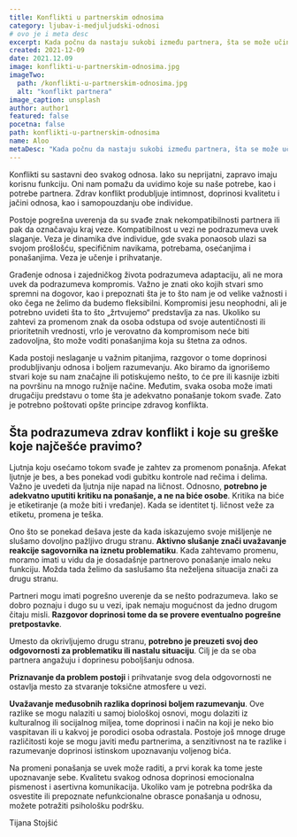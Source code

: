 ```yaml
---
title: Konflikti u partnerskim odnosima
category: ljubav-i-medjuljudski-odnosi
# ovo je i meta desc
excerpt: Kada počnu da nastaju sukobi između partnera, šta se može učiniti? Saznajte o načinima za rešavanje nesuglasica.
created: 2021-12-09
date: 2021.12.09
image: konflikti-u-partnerskim-odnosima.jpg
imageTwo:
  path: /konflikti-u-partnerskim-odnosima.jpg
  alt: "konflikt partnera"
image_caption: unsplash
author: author1
featured: false
pocetna: false
path: konflikti-u-partnerskim-odnosima
name: Aloo
metaDesc: "Kada počnu da nastaju sukobi između partnera, šta se može učiniti? Saznajte o načinima za rešavanje nesuglasica."
---
```


Konflikti su sastavni deo svakog odnosa. Iako su neprijatni, zapravo imaju korisnu funkciju. Oni nam pomažu da uvidimo koje su naše potrebe, kao i potrebe partnera. Zdrav konflikt produbljuje intimnost, doprinosi kvalitetu i jačini odnosa, kao i samopouzdanju obe individue. 

Postoje pogrešna uverenja da su svađe znak nekompatibilnosti partnera ili pak da označavaju kraj veze. Kompatibilnost u vezi ne podrazumeva uvek slaganje. Veza je dinamika dve individue, gde svaka ponaosob ulazi sa svojom prošlošću, specifičnim navikama, potrebama, osećanjima i ponašanjima. Veza je učenje i prihvatanje. 

Građenje odnosa i zajedničkog života podrazumeva adaptaciju, ali ne mora uvek da podrazumeva kompromis. Važno je znati oko kojih stvari smo spremni na dogovor, kao i prepoznati šta je to što nam je od velike važnosti i oko čega ne želimo da budemo fleksibilni. Kompromisi jesu neophodni, ali je potrebno uvideti šta to što „žrtvujemo“ predstavlja za nas. Ukoliko su zahtevi za promenom znak da osoba odstupa od svoje autentičnosti ili prioritetnih vrednosti, vrlo je verovatno da kompromisom neće biti zadovoljna, što može voditi ponašanjima koja su štetna za odnos. 

Kada postoji neslaganje u važnim pitanjima, razgovor o tome doprinosi produbljivanju odnosa i boljem razumevanju. Ako biramo da ignorišemo stvari koje su nam značajne ili potiskujemo nešto, to će pre ili kasnije izbiti na površinu na mnogo ružnije načine. Međutim, svaka osoba može imati drugačiju predstavu o tome šta je adekvatno ponašanje tokom svađe. Zato je potrebno poštovati opšte principe zdravog konflikta.


## Šta podrazumeva zdrav konflikt i koje su greške koje najčešće pravimo?


Ljutnja koju osećamo tokom svađe je zahtev za promenom ponašnja. Afekat ljutnje je bes, a bes ponekad vodi gubitku kontrole nad rečima i delima. Važno je uvedeti da ljutnja nije napad na ličnost. Odnosno, **potrebno je adekvatno uputiti kritiku na ponašanje, a ne na biće osobe**. Kritika na biće je etiketiranje (a može biti i vređanje). Kada se identitet tj. ličnost veže za etiketu, promena je teška.

Ono što se ponekad dešava jeste da kada iskazujemo svoje mišljenje ne slušamo dovoljno pažljivo drugu stranu. **Aktivno slušanje znači uvažavanje reakcije sagovornika na iznetu problematiku**. Kada zahtevamo promenu, moramo imati u vidu da je dosadašnje partnerovo ponašanje imalo neku funkciju. Možda tada želimo da saslušamo šta neželjena situacija znači za drugu stranu.

Partneri mogu imati pogrešno uverenje da se nešto podrazumeva. Iako se dobro poznaju i dugo su u vezi, ipak nemaju mogućnost da jedno drugom čitaju misli. **Razgovor doprinosi tome da se provere eventualno pogrešne pretpostavke**. 

Umesto da okrivljujemo drugu stranu, **potrebno je preuzeti svoj deo odgovornosti za problematiku ili nastalu situaciju**. Cilj je da se oba partnera angažuju i doprinesu poboljšanju odnosa.

**Priznavanje da problem postoji** i prihvatanje svog dela odgovornosti ne ostavlja mesto za stvaranje toksične atmosfere u vezi.

**Uvažavanje međusobnih razlika doprinosi boljem razumevanju**. Ove razlike se mogu nalaziti u samoj biološkoj osnovi, mogu dolaziti iz kulturalnog ili socijalnog miljea, tome doprinosi i način na koji je neko bio vaspitavan ili u kakvoj je porodici osoba odrastala. Postoje još mnoge druge različitosti koje se mogu javiti među partnerima, a senzitivnost na te razlike i razumevanje doprinosi istinskom upoznavanju voljenog bića.

Na promeni ponašanja se uvek može raditi, a prvi korak ka tome jeste upoznavanje sebe. Kvalitetu svakog odnosa doprinosi emocionalna pismenost i asertivna komunikacija. Ukoliko vam je potrebna podrška da osvestite ili prepoznate nefunkcionalne obrasce ponašanja u odnosu, možete potražiti psihološku podršku.


Tijana Stojšić

